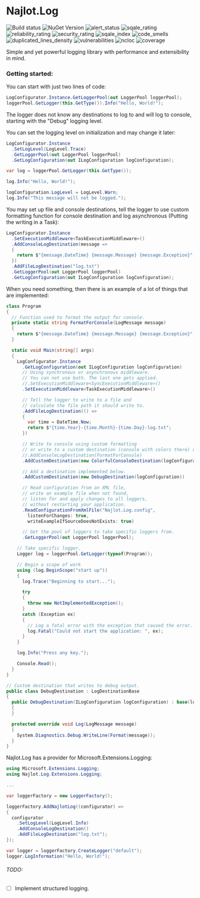 # Najlot.Log 

![Build status](https://dev.azure.com/Najlot/Log/_apis/build/status/Log%20msbuild?branchName=master) ![NuGet Version](https://img.shields.io/nuget/v/Najlot.Log.svg) ![alert_status](https://sonarcloud.io/api/project_badges/measure?project=najlot_Log&metric=alert_status) ![sqale_rating](https://sonarcloud.io/api/project_badges/measure?project=najlot_Log&metric=sqale_rating) ![reliability_rating](https://sonarcloud.io/api/project_badges/measure?project=najlot_Log&metric=reliability_rating) ![security_rating](https://sonarcloud.io/api/project_badges/measure?project=najlot_Log&metric=security_rating) ![sqale_index](https://sonarcloud.io/api/project_badges/measure?project=najlot_Log&metric=sqale_index) ![code_smells](https://sonarcloud.io/api/project_badges/measure?project=najlot_Log&metric=code_smells) ![duplicated_lines_density](https://sonarcloud.io/api/project_badges/measure?project=najlot_Log&metric=duplicated_lines_density) ![vulnerabilities](https://sonarcloud.io/api/project_badges/measure?project=najlot_Log&metric=vulnerabilities) ![ncloc](https://sonarcloud.io/api/project_badges/measure?project=najlot_Log&metric=ncloc) ![coverage](https://sonarcloud.io/api/project_badges/measure?project=najlot_Log&metric=coverage)

Simple and yet powerful logging library with performance and extensibility in mind.

### Getting started:
You can start with just two lines of code:
```csharp
LogConfigurator.Instance.GetLoggerPool(out LoggerPool loggerPool);
loggerPool.GetLogger(this.GetType()).Info("Hello, World!");
```
The logger does not know any destinations to log to and will log to console, starting with the "Debug" logging level.

You can set the logging level on initialization and may change it later:
```csharp
LogConfigurator.Instance
  .SetLogLevel(LogLevel.Trace)
  .GetLoggerPool(out LoggerPool loggerPool)
  .GetLogConfiguration(out ILogConfiguration logConfiguration);

var log = loggerPool.GetLogger(this.GetType());

log.Info("Hello, World!");

logConfiguration.LogLevel = LogLevel.Warn;
log.Info("This message will not be logged.");
```

You may set up file and console destinations, 
tell the logger to use custom formatting function for console destination and log asynchronous (Putting the writing in a Task):
```csharp
LogConfigurator.Instance
  .SetExecutionMiddleware<TaskExecutionMiddleware>()
  .AddConsoleLogDestination(message =>
  {
    return $"{message.DateTime} {message.Message} {message.Exception}";
  })
  .AddFileLogDestination("log.txt")
  .GetLoggerPool(out LoggerPool loggerPool)
  .GetLogConfiguration(out ILogConfiguration logConfiguration);
```

When you need something, then there is an example of a lot of things that are implemented:
```csharp
class Program
{
  // Function used to format the output for console.
  private static string FormatForConsole(LogMessage message)
  {
    return $"{message.DateTime} {message.Message} {message.Exception}";
  }

  static void Main(string[] args)
  {
    LogConfigurator.Instance
      .GetLogConfiguration(out ILogConfiguration logConfiguration)
      // Using synchronous or asynchronous middleware.
      // You can not use both. The last one gets applied.
      //.SetExecutionMiddleware<SyncExecutionMiddleware>()
      .SetExecutionMiddleware<TaskExecutionMiddleware>()

      // Tell the logger to write to a file and
      // calculate the file path it should write to.
      .AddFileLogDestination(() =>
      {
        var time = DateTime.Now;
        return $"{time.Year}-{time.Month}-{time.Day}-log.txt";
      })

      // Write to console using custom formatting
      // or write to a custom destination (console with colors there) using the same formatting
      //.AddConsoleLogDestination(FormatForConsole)
      .AddCustomDestination(new ColorfulConsoleDestination(logConfiguration), FormatForConsole)

      // Add a destination implemented below.
      .AddCustomDestination(new DebugDestination(logConfiguration))

      // Read configuration from an XML file,
      // write an example file when not found,
      // listen for and apply changes to all loggers, 
      // without restarting your application.
      .ReadConfigurationFromXmlFile("Najlot.Log.config", 
        listenForChanges: true,
        writeExampleIfSourceDoesNotExists: true)

      // Get the pool of loggers to take specific loggers from.
      .GetLoggerPool(out LoggerPool loggerPool);

    // Take specific logger.
    Logger log = loggerPool.GetLogger(typeof(Program));

    // Begin a scope of work
    using (log.BeginScope("start up"))
    {
      log.Trace("Beginning to start...");

      try
      {
        throw new NotImplementedException();
      }
      catch (Exception ex)
      {
        // Log a fatal error with the exception that caused the error.
        log.Fatal("Could not start the application: ", ex);
      }
    }

    log.Info("Press any key.");

    Console.Read();
  }
}

// Custom destination that writes to debug output.
public class DebugDestination : LogDestinationBase
{
  public DebugDestination(ILogConfiguration logConfiguration) : base(logConfiguration)
  {
  }

  protected override void Log(LogMessage message)
  {
    System.Diagnostics.Debug.WriteLine(Format(message));
  }
}
```

Najlot.Log has a provider for Microsoft.Extensions.Logging:
```csharp
using Microsoft.Extensions.Logging;
using Najlot.Log.Extensions.Logging;

...

var loggerFactory = new LoggerFactory();

loggerFactory.AddNajlotLog((configurator) =>
{
  configurator
    .SetLogLevel(LogLevel.Info)
    .AddConsoleLogDestination()
    .AddFileLogDestination("log.txt");
});

var logger = loggerFactory.CreateLogger("default");
logger.LogInformation("Hello, World!");
```

###### TODO:
- [ ] Implement structured logging.
